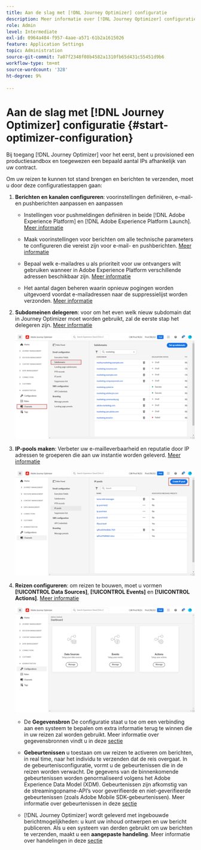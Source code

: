 ```yaml
---
title: Aan de slag met [!DNL Journey Optimizer] configuratie
description: Meer informatie over [!DNL Journey Optimizer] configuratie
role: Admin
level: Intermediate
exl-id: 0964a484-f957-4aae-a571-61b2a1615026
feature: Application Settings
topic: Administration
source-git-commit: 7a07f2348f08b4582a1310fb65d431c55451d9b6
workflow-type: tm+mt
source-wordcount: '328'
ht-degree: 9%

---
```



# Aan de slag met [!DNL Journey Optimizer] configuratie {#start-optimizer-configuration}

Bij toegang [!DNL Journey Optimizer] voor het eerst, bent u provisioned een productiesandbox en toegewezen een bepaald aantal IPs afhankelijk van uw contract.

Om uw reizen te kunnen tot stand brengen en berichten te verzenden, moet u door deze configuratiestappen gaan:

1. **Berichten en kanalen configureren**: voorinstellingen definiëren, e-mail- en pushberichten aanpassen en aanpassen

   * Instellingen voor pushmeldingen definiëren in beide [!DNL Adobe Experience Platform] en [!DNL Adobe Experience Platform Launch]. [Meer informatie](../messages/push-gs.md)

   * Maak voorinstellingen voor berichten om alle technische parameters te configureren die vereist zijn voor e-mail- en pushberichten. [Meer informatie](message-presets.md)

   * Bepaal welk e-mailadres u als prioriteit voor uw ontvangers wilt gebruiken wanneer in Adobe Experience Platform verschillende adressen beschikbaar zijn. [Meer informatie](primary-email-addresses.md)

   * Het aantal dagen beheren waarin opnieuw pogingen worden uitgevoerd voordat e-mailadressen naar de suppressielijst worden verzonden. [Meer informatie](manage-suppression-list.md)

   <!--
    * Understand push notification flow. [Learn more](../messages/push-gs.md)
    -->

1. **Subdomeinen delegeren**: voor om het even welk nieuw subdomain dat in Journey Optimizer moet worden gebruikt, zal de eerste stap het delegeren zijn. [Meer informatie](about-subdomain-delegation.md)

   ![](../assets/subdomain.png)

1. **IP-pools maken**: Verbeter uw e-mailleverbaarheid en reputatie door IP adressen te groeperen die aan uw instantie worden geleverd. [Meer informatie](ip-pools.md)

   ![](../assets/ip-pool.png)

1. **Reizen configureren**: om reizen te bouwen, moet u vormen **[!UICONTROL Data Sources]**, **[!UICONTROL Events]** en **[!UICONTROL Actions]**. [Meer informatie](about-data-sources-events-actions.md)

   ![](../assets/admin-menu.png)

   * De **Gegevensbron** De configuratie staat u toe om een verbinding aan een systeem te bepalen om extra informatie terug te winnen die in uw reizen zal worden gebruikt. Meer informatie over gegevensbronnen vindt u in deze [sectie](../datasource/about-data-sources.md)

   * **Gebeurtenissen** u toestaan om uw reizen te activeren om berichten, in real time, naar het individu te verzenden dat de reis overgaat. In de gebeurtenisconfiguratie, vormt u de gebeurtenissen die in de reizen worden verwacht. De gegevens van de binnenkomende gebeurtenissen worden genormaliseerd volgens het Adobe Experience Data Model (XDM). Gebeurtenissen zijn afkomstig van de streamingopname-API’s voor geverifieerde en niet-geverifieerde gebeurtenissen (zoals Adobe Mobile SDK-gebeurtenissen). Meer informatie over gebeurtenissen in deze [sectie](../event/about-events.md)

   * [!DNL Journey Optimizer] wordt geleverd met ingebouwde berichtmogelijkheden: u kunt uw inhoud ontwerpen en uw bericht publiceren. Als u een systeem van derden gebruikt om uw berichten te verzenden, maakt u een **aangepaste handeling**. Meer informatie over handelingen in deze [sectie](../action/action.md)